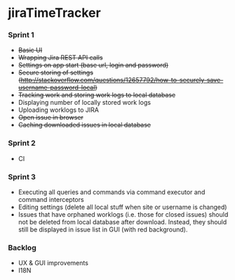 # jiraTimeTracker

### Sprint 1

* ~~Basic UI~~
* ~~Wrapping Jira REST API calls~~
* ~~Settings on app start (base url, login and password)~~
* ~~Secure storing of settings (http://stackoverflow.com/questions/12657792/how-to-securely-save-username-password-local)~~
* ~~Tracking work and storing work logs to local database~~
* Displaying number of locally stored work logs
* Uploading worklogs to JIRA
*  ~~Open issue in browser~~
* ~~Caching downloaded issues in local database~~

### Sprint 2

* CI

### Sprint 3

* Executing all queries and commands via command executor and command interceptors
* Editing settings (delete all local stuff when site or username is changed)
* Issues that have orphaned worklogs (i.e. those for closed issues) should not be deleted from local database after download. Instead, they should still be displayed in issue list in GUI (with red background).

### Backlog

* UX & GUI improvements
* I18N
